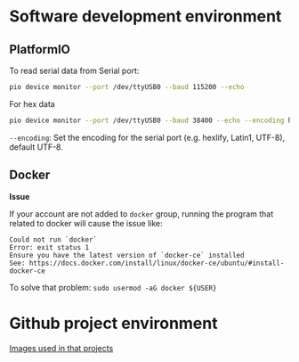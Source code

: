 # Software development environment

## PlatformIO

To read serial data from Serial port:

```sh
pio device monitor --port /dev/ttyUSB0 --baud 115200 --echo
```

For hex data

```sh
pio device monitor --port /dev/ttyUSB0 --baud 38400 --echo --encoding hexlify
```

``--encoding``: Set the encoding for the serial port (e.g. hexlify, Latin1, UTF-8), default UTF-8.

## Docker 

**Issue**

If your account are not added to ``docker`` group, running the program that related to docker will cause the issue like:

```
Could not run `docker` 
Error: exit status 1
Ensure you have the latest version of `docker-ce` installed 
See: https://docs.docker.com/install/linux/docker-ce/ubuntu/#install-docker-ce
```

To solve that problem: ``sudo usermod -aG docker ${USER}``

# Github project environment

[Images used in that projects](Images)
